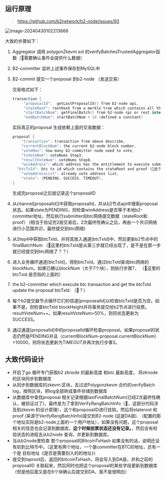## 运行原理

> https://github.com/b2network/b2-node/issues/93

![image-20240430102213666](https://p.ipic.vip/oorhic.png)



大致的步骤如下：

1. Aggregator 调用 polygonZkevm.sol 的verifyBatchesTrustedAggregator函数（🚩需要确认事件会提供什么数据）

2. B2-committer 监听上述事件保存到MySQL中

3. B2-commit 提交一个proposal 到b2-node （发送交易）

   交易格式如下：

   ```go
   transaction {  
        "proposalId":  getLastProposalId() from b2-node api,
        "stateRoot": rootHash from a merkle tree which contains all the stateRoots of the batch, which are range of startBatchNum and endBatchNum
        "startBatchNum": getFinalBatch() from b2-node rpc or rest interface,
        "endBatchNum": startBatchNum + 10 (defined a constant)
   ```

   实际真正的proposal 生成依赖上面的交易数据：

   ```go
   proposal {  
       "transaction": transaction from above describe,
       "currentBlockNum": the current b2-node block number,
       "voteMax": how many b2-committer node need to vote,
       "txVoteNum": voteNums Step3,
       "resultVoteNum": voteNums Step8,
       "winAddress": which address has the entitlement to execute submitter to submit data(stateRoot and proof) to btc network
     "btcTxId": btc tx id which contains the stateRoot and proof (🚩这个是指什么)  
       "voteAdressList": already vote address list,
       "state": (PENDING, SUCCESS, TIMEOUT),
   }
   ```

   生成完proposal之后就记录这个proposalID

4. 从channel[proposalId]]中获取proposalId，并从b2节点api中搜索proposal状态。如果state为PENDING，则检查winAddress是否等于本地b2-committer地址，然后执行submitter向btc网络提交数据（stateRoot和proof） (相当于验证完2层交易后，2次最终性确认之后，再由一个共识网络进行小范围共识，最终提交到btc网络)

5. 从Step4中获取btcTxId，并将其放入通道[btcTxId]中，然后更新b2节点中的finalBatchNum （🚩这里的btcTxId是从第三步就已经出现了，是不是在那一步就已经提交到btc网络了？？）

6. 进入业务循环通道[btcTxId]，得到btcTxId，通过btcTxId查询btc网络的blockNum。如果已确认blockNum（大于7个块），则执行步骤7， （🚩这里的btcTxid 是否指的上面的）

7. the b2-committer which execute btc transaction and get the btcTxId update the proposal btcTxId. （🚩？）

8. 每个b2提交器节点循环它们的信道[proposealId]以检查btcTxId是否为空。如果不是，则检查btcTxId blockHeight并将事务提交给b2节点进行投票。resultVoteNum++。如果resultVoteNum>50%，则将状态更新为SUCCESS。

9. 通过通道[proposalId]中的proposalId循环检查proposal。如果proposal的状态仍然是PENDING并且（currentBlockNum-proposal.currentBlockNum）>10000，则将状态更新为TIMEOUT并再次执行步骤3。





## 大致代码设计

- 开启了go 循环专门获取b2 zknode 的最新高度 和btc 最新高度， 将zknode 的区块同步到数据库 
- 从同步到数据库的zkevm 区块，去过滤Polygonzkevm 合约的verifyBatch log，按照区块，把log全部转成事件存储到数据库
- 从数据库中查找proposal 相关记录根据lastFinalBatchNum(已经2次最终性确认，被验证过了)，最终是为了拿到VerifyRangBatchInfo（🚩，这部分代码涉及到zkevm 的设计原理），这个和proposalID进行挂钩，然后将stateroot 和proof (来源于VerifyRangBatchInfo)提交到B2-node (这是DA层). （配置的那个地址实际是b2-node上面的一个用户地址），如果没有问题，这个proposal相关的信息也会记录到数据库，**这个时候投票状态还没有记录。**，然后会有校验状态的进程去从b2node 查询，并更新到数据库。
- 当从b2node里检查 那个proposal的BitcoinTxHash 如果没有的话，说明还没有刻到比特币中，（这里有两个地址，一个是committer在BTC的地址，还有一个是 目标地址《是否是需要刻入的的地址》）
- 提交到taproot后，返回的bitcoinTxHash，将会写入到DA层，并和之前的proposalID 关联起来，然后同时也把这个proposal的某些字段更新到数据库（但是他后面又是在6个块确认后提交到DA，我不是很明白）
